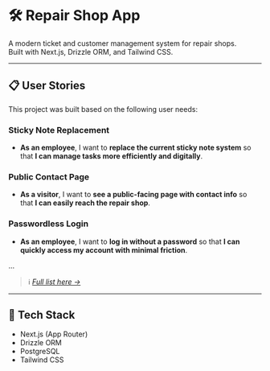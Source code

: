 # 🛠 Repair Shop App

A modern ticket and customer management system for repair shops.  
Built with Next.js, Drizzle ORM, and Tailwind CSS.

---

## 📋 User Stories

This project was built based on the following user needs:

### Sticky Note Replacement
- **As an employee**, I want to **replace the current sticky note system** so that **I can manage tasks more efficiently and digitally**.

### Public Contact Page
- **As a visitor**, I want to **see a public-facing page with contact info** so that **I can easily reach the repair shop**.

### Passwordless Login
- **As an employee**, I want to **log in without a password** so that **I can quickly access my account with minimal friction**.

...

> ℹ️ *[Full list here →](https://github.com/YOUR_USERNAME/YOUR_REPO/wiki/User-Stories)*

---

## 🚀 Tech Stack

- Next.js (App Router)
- Drizzle ORM
- PostgreSQL
- Tailwind CSS

